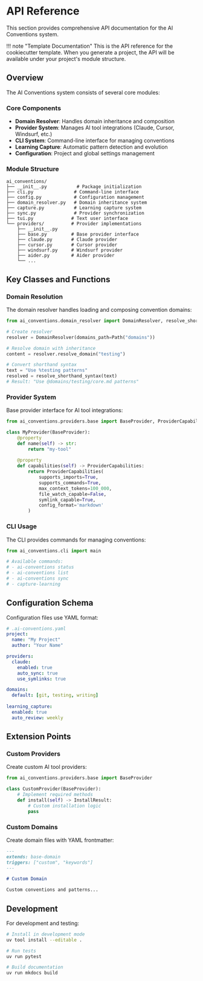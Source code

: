 # API Reference

This section provides comprehensive API documentation for the AI Conventions system.

!!! note "Template Documentation"
    This is the API reference for the cookiecutter template. When you generate a project, the API will be available under your project's module structure.

## Overview

The AI Conventions system consists of several core modules:

### Core Components

- **Domain Resolver**: Handles domain inheritance and composition
- **Provider System**: Manages AI tool integrations (Claude, Cursor, Windsurf, etc.)
- **CLI System**: Command-line interface for managing conventions
- **Learning Capture**: Automatic pattern detection and evolution
- **Configuration**: Project and global settings management

### Module Structure

```
ai_conventions/
├── __init__.py           # Package initialization
├── cli.py               # Command-line interface
├── config.py            # Configuration management
├── domain_resolver.py   # Domain inheritance system
├── capture.py           # Learning capture system
├── sync.py              # Provider synchronization
├── tui.py              # Text user interface
└── providers/          # Provider implementations
    ├── __init__.py
    ├── base.py         # Base provider interface
    ├── claude.py       # Claude provider
    ├── cursor.py       # Cursor provider
    ├── windsurf.py     # Windsurf provider
    ├── aider.py        # Aider provider
    └── ...
```

## Key Classes and Functions

### Domain Resolution

The domain resolver handles loading and composing convention domains:

```python
from ai_conventions.domain_resolver import DomainResolver, resolve_shorthand_syntax

# Create resolver
resolver = DomainResolver(domains_path=Path("domains"))

# Resolve domain with inheritance
content = resolver.resolve_domain("testing")

# Convert shorthand syntax
text = "Use %testing patterns"
resolved = resolve_shorthand_syntax(text)
# Result: "Use @domains/testing/core.md patterns"
```

### Provider System

Base provider interface for AI tool integrations:

```python
from ai_conventions.providers.base import BaseProvider, ProviderCapabilities

class MyProvider(BaseProvider):
    @property
    def name(self) -> str:
        return "my-tool"
    
    @property
    def capabilities(self) -> ProviderCapabilities:
        return ProviderCapabilities(
            supports_imports=True,
            supports_commands=True,
            max_context_tokens=100_000,
            file_watch_capable=False,
            symlink_capable=True,
            config_format='markdown'
        )
```

### CLI Usage

The CLI provides commands for managing conventions:

```python
from ai_conventions.cli import main

# Available commands:
# - ai-conventions status
# - ai-conventions list  
# - ai-conventions sync
# - capture-learning
```

## Configuration Schema

Configuration files use YAML format:

```yaml
# .ai-conventions.yaml
project:
  name: "My Project"
  author: "Your Name"

providers:
  claude:
    enabled: true
    auto_sync: true
    use_symlinks: true

domains:
  default: [git, testing, writing]
  
learning_capture:
  enabled: true
  auto_review: weekly
```

## Extension Points

### Custom Providers

Create custom AI tool providers:

```python
from ai_conventions.providers.base import BaseProvider

class CustomProvider(BaseProvider):
    # Implement required methods
    def install(self) -> InstallResult:
        # Custom installation logic
        pass
```

### Custom Domains

Create domain files with YAML frontmatter:

```markdown
---
extends: base-domain
triggers: ["custom", "keywords"]
---

# Custom Domain

Custom conventions and patterns...
```

## Development

For development and testing:

```bash
# Install in development mode
uv tool install --editable .

# Run tests
uv run pytest

# Build documentation
uv run mkdocs build
```